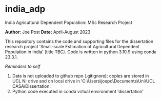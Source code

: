 # india_adp
India Agricultural Dependent Population: MSc Research Project

**Author:** Joe Post
**Date:** April-August 2023

This repository contains the code and supporting files for the dissertation research project 'Small-scale Estimation of Agricultural Dependent Population in India' (title TBC). Code is written in python 3.10.9 using conda 23.3.1. 

*Reminders to self*

1. Data is not uploaded to github repo (.gitignore); copies are stored in UCL N: drive and on local drive in 'C:\Users\joepo\Documents\Uni\UCL CASA\Dissertation'.
1. Python code executed in conda virtual environment 'dissertation'
